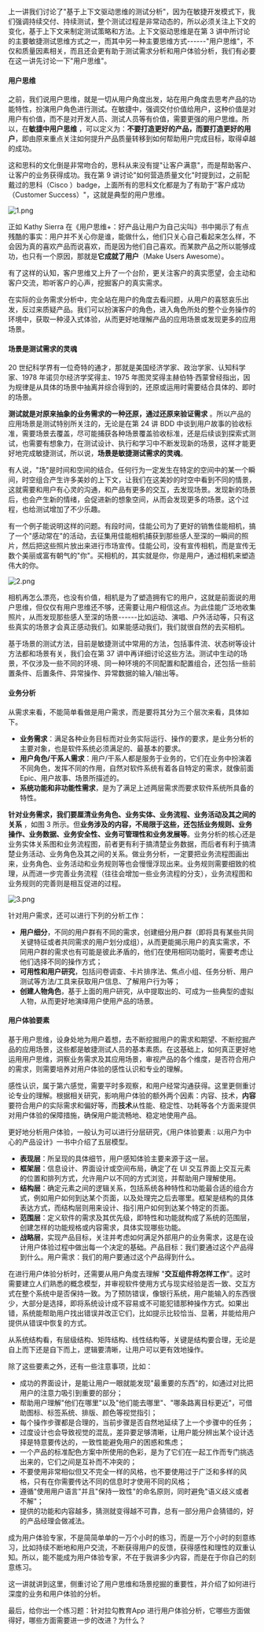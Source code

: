 上一讲我们讨论了"基于上下文驱动思维的测试分析"，因为在敏捷开发模式下，我们强调持续交付、持续测试，整个测试过程是非常动态的，所以必须关注上下文的变化，基于上下文来制定测试策略和方法。上下文驱动思维是在第 3 讲中所讨论的主要敏捷测试思维方式之一，而其中另一种主要思维方式------"用户思维"，不仅和质量因素相关，而且还会更有助于测试需求分析和用户体验分析，我们有必要在这一讲先讨论一下"用户思维"。

#### 用户思维

之前，我们说用户思维，就是一切从用户角度出发，站在用户角度去思考产品的功能特性，扮演用户角色进行测试。在敏捷中，强调交付价值给用户，这种价值是对用户有价值，而不是对开发人员、测试人员等有价值，需要更强的用户思维。所以，在**敏捷中用户思维** ，可以定义为：**不要打造更好的产品，而要打造更好的用户**，即由原来重点关注如何提升产品质量转移到如何帮助用户完成目标，取得卓越的成功。

这和思科的文化倒是非常吻合的，思科从来没有提"让客户满意"，而是帮助客户、让客户的业务获得成功。我在第 9 讲讨论"如何营造质量文化"时提到过，之前配戴过的思科（Cisco ）badge，上面所有的思科文化都是为了有助于"客户成功（Customer Success）"，这就是典型的用户思维。

![1.png](https://s0.lgstatic.com/i/image3/M01/05/C7/CgoCgV6ezXGAfW4vAAO9CBtc2xQ145.png)

正如 Kathy Sierra 在《用户思维+：好产品让用户为自己尖叫》书中揭示了有点残酷的事实：用户并不关心你是谁，能做什么，他们只关心自己看起来怎么样，不会因为真的喜欢产品而说喜欢，而是因为他们自己喜欢。而某款产品之所以能够成功，也只有一个原因，那就是**它成就了用户**（Make Users Awesome）。

有了这样的认知，客户思维又上升了一个台阶，更关注客户的真实愿望，会主动和客户交流，聆听客户的心声，挖掘客户的真实需求。

在实际的业务需求分析中，完全站在用户的角度去看问题，从用户的喜怒哀乐出发，反过来质疑产品。我们可以扮演客户的角色，进入角色所处的整个业务操作的环境中，获取一种浸入式体验，从而更好地理解产品的应用场景或发现更多的应用场景。

#### 场景是测试需求的灵魂

20 世纪科学界有一位奇特的通才，那就是美国经济学家、政治学家、认知科学家、1978 年诺贝尔经济学奖得主、1975 年图灵奖得主赫伯特·西蒙曾经指出，因为规律是从具体的场景中抽离并综合得到的，还原或运用时需要结合具体的、即时的场景。

**测试就是对原来抽象的业务需求的一种还原，通过还原来验证需求** 。所以产品的应用场景是测试特别所关注的，无论是在第 24 讲 BDD 中谈到用户故事的验收标准，需要场景去覆盖，尽可能捕获各种场景覆盖验收标准，还是后续谈到探索式测试，也需要有想象力，在测试设计、执行和学习中不断发现新的场景，这样才能更好地完成敏捷测试，所以说，**场景是敏捷测试需求的灵魂**。

有人说，"场"是时间和空间的结合。任何行为一定发生在特定的空间中的某一个瞬间，时空组合产生许多美妙的上下文，让我们在这美妙的时空中看到不同的情景，这就需要和用户有心灵的沟通，和产品有更多的交互，去发现场景。发现新的场景后，也会产生新的情绪，会促进新的想象空间，从而会发现更多的场景。这个过程，也给测试增加了不少乐趣。

有一个例子能说明这样的问题。有段时间，佳能公司为了更好的销售佳能相机，搞了一个"感动常在"的活动，去征集用佳能相机捕获到那些感人至深的一瞬间的照片，然后把这些照片放出来进行市场宣传。佳能公司，没有宣传相机，而是宣传无数个美丽或富有朝气的"你"。买相机的，其实就是你，你是用户，通过相机来塑造伟大的你。

![2.png](https://s0.lgstatic.com/i/image3/M01/05/C7/CgoCgV6ezcSAPYVjABSSrTqPY9k461.png)

相机再怎么漂亮，也没有价值，相机是为了塑造拥有它的用户，这就是前面说的用户思维，但仅仅有用户思维还不够，还需要让用户相信这点。为此佳能广泛地收集照片，从而发现那些感人至深的场景------比如运动、演唱、户外活动等，只有这些真实的场景才会真正感动我们。如果能感动我们，我们就很自然的去买相机。

基于场景的测试方法，目前是敏捷测试中常用的方法，包括事件流、状态树等设计方法都和场景有关，我们会在第 37 讲中再详细讨论这些方法。测试中生动的场景，不仅涉及一些不同的环境、同一种环境的不同配置和配置组合，还包括一些前置条件、后置条件、异常操作、异常数据的输入/输出等。

#### 业务分析

从需求来看，不能简单看做是用户需求，而是要将其分为三个层次来看，具体如下。

* **业务需求**：满足各种业务目标而对业务实际运行、操作的要求，是业务分析的主要对象，也是软件系统必须满足的、最基本的要求。
* **用户角色/干系人需求**：用户/干系人都是服务于业务的，它们在业务中扮演着不同角色，发挥不同的作用，自然对软件系统有着各自特定的需求，就像前面 Epic、用户故事、场景所描述的。
* **系统功能和非功能性需求**，是为了满足上述两层需求而要求软件系统所具备的特性。

**针对业务需求，我们要厘清业务角色、业务实体、业务流程、业务活动及其之间的关系** ，如图 3 所示。但**业务涉及的内容，不局限于这些，还包括业务规则、业务操作、业务数据、业务安全性、业务可管理性和业务发展等**。业务分析的核心还是业务实体关系图和业务流程图，前者更有利于搞清楚业务数据，而后者有利于搞清楚业务活动、业务角色及其之间的关系。做业务分析，一定要把业务流程图画出来，业务角色、业务活动和业务规则等也会慢慢浮现出来。业务规则需要细致的梳理，从而进一步完善业务流程（往往会增加一些业务流程的分支），业务流程图和业务规则的完善则是相互促进的过程。

![3.png](https://s0.lgstatic.com/i/image3/M01/12/F6/Ciqah16ezgaAMBkRAAFIIPoQDXs567.png)

针对用户需求，还可以进行下列的分析工作：

* **用户细分**，不同的用户群有不同的需求，创建细分用户群（即将具有某些共同关键特征或者共同需求的用户划分成组），从而更能揭示用户的真实需求，不同用户群的需求也有可能是彼此矛盾的，他们在使用相同功能时，需要考虑让他们选择不同的操作方式；
* **可用性和用户研究**，包括问卷调查、卡片排序法、焦点小组、任务分析、用户测试等方法/工具来获取用户信息、了解用户行为等；
* **创建人物角色**，基于上面的用户研究，从中提取出的、可成为一些典型的虚拟人物，从而更好地演绎用户使用产品的场景。

#### 用户体验要素

基于用户思维，设身处地为用户着想，去不断挖掘用户的需求和期望、不断挖掘产品的应用场景，这些都是敏捷测试人员的基本素质。在这基础上，如何真正更好地运用用户思维，洞察业务需求及其应用场景，审视产品的各个维度，是否符合用户的需求，则需要培养对用户体验的感性认识和专业的理解。

感性认识，属于第六感觉，需要平时多观察，和用户经常沟通获得。这里更侧重讨论专业的理解。根据相关研究，影响用户体验的额外两个因素：内容、技术，**内容** 要符合用户的实际需求和偏好等，而**技术**从性能、稳定性、功耗等各个方面来提供对用户体验的保障措施，确保用户能流畅地、稳定地使用产品。

更好地分析用户体验，一般认为可以进行分层研究，《用户体验要素 : 以用户为中心的产品设计》一书中介绍了五层模型。

* **表现层**：所呈现的具体细节，用户感知体验主要来源于这一层。
* **框架层**：信息设计、界面设计或空间布局，确定了在 UI 交互界面上交互元素的位置和排列方式，允许用户以不同的方式浏览，并帮助用户理解使用。
* **结构层**：确定元素之间的逻辑关系，包括系统各种特性和功能最合适的组合方式，例如用户如何到达某个页面，以及处理完之后去哪里。框架是结构的具体表达方式，而结构层则用来设计、指引用户如何到达某个特定的页面。
* **范围层**：定义软件的需求及其优先级，即特性和功能就构成了系统的范围层，创建怎样的功能规格或内容需求，具体实现哪些功能。
* **战略层**，实现产品目标，关注并考虑如何满足外部用户的业务需求，这是在设计用户体验过程中做出每一个决定的基础。产品目标：我们要通过这个产品得到什么。用户需求：我们的用户要通过这个产品得到什么。

在进行用户体验分析时，还需要从用户角度去理解 "**交互组件将怎样工作**"。这时需要建立人们熟悉的概念模型，并审视软件使用方式与现实经验是否一致、交互方式在整个系统中是否保持一致。为了预防错误，像银行系统，用户能输入的东西很少，大部分是选择，即将系统设计成不容易或不可能犯错那种操作方式。如果出错，系统能帮助用户找出错误并改正它们，比如提示比较恰当、显著，并能给用户提供从错误中恢复的方式。

从系统结构看，有层级结构、矩阵结构、线性结构等，关键是结构要合理，无论是自上而下还是自下而上，逻辑要清晰，让用户可以更有效地操作。

除了这些要素之外，还有一些注意事项，比如：

* 成功的界面设计，是能让用户一眼就能发现"最重要的东西"的，如通过对比把用户的注意力吸引到重要的部分；
* 帮助用户理解"他们在哪里"以及"他们能去哪里"、"哪条路离目标更近"，可借助图标、标签系统、排版、颜色等视觉指引；
* 每个操作步骤都是合理的，当前步骤是否自然地延续了上一个步骤中的任务；
* 过度设计也会导致视觉的混乱，差异要足够清晰，让用户能分辨出某个设计选择是特意要传达的，一致性能避免用户的困惑和焦虑；
* 一个产品的标准配色方案中所使用的色彩，是为了它们在一起工作而专门挑选出来的，它们之间是互补而不冲突的；
* 不要使用非常相似但又不完全一样的风格，也不要使用过于广泛和多样的风格，只有在你需要传达不同的信息时才使用不同的风格；
* 遵循"使用用户语言"并且"保持一致性"的命名原则，同时避免"语义歧义或者不解"；
* 提供的功能和内容越多，猜测就变得越不可靠，总有一部分用户会猜错的，好的产品经理会做减法。

成为用户体验专家，不是简简单单的一万个小时的练习，而是一万个小时的刻意练习，比如持续不断地和用户交流，不断获得用户的反馈，获得感性和理性的双重认知。所以，能不能成为用户体验专家，不在于我讲多少内容，而是在于你自己的刻意练习。

这一讲就讲到这里，侧重讨论了用户思维和场景挖掘的重要性，并介绍了如何进行深度的业务和用户体验的分析。

最后，给你出一个练习题：针对拉勾教育App 进行用户体验分析，它哪些方面做得好，哪些方面需要进一步的改进？为什么？

